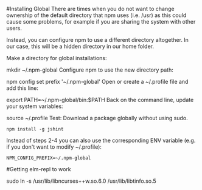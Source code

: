 #Installing Global
There are times when you do not want to change ownership of the default directory that npm uses (i.e. /usr) as this could cause some problems, for example if you are sharing the system with other users.

Instead, you can configure npm to use a different directory altogether. In our case, this will be a hidden directory in our home folder.

Make a directory for global installations:

 mkdir ~/.npm-global
Configure npm to use the new directory path:

 npm config set prefix '~/.npm-global'
Open or create a ~/.profile file and add this line:

 export PATH=~/.npm-global/bin:$PATH
Back on the command line, update your system variables:

 source ~/.profile
Test: Download a package globally without using sudo.

    npm install -g jshint
Instead of steps 2-4 you can also use the corresponding ENV variable (e.g. if you don't want to modify ~/.profile):

    NPM_CONFIG_PREFIX=~/.npm-global

#Getting elm-repl to work

sudo ln -s /usr/lib/libncurses++w.so.6.0 /usr/lib/libtinfo.so.5
